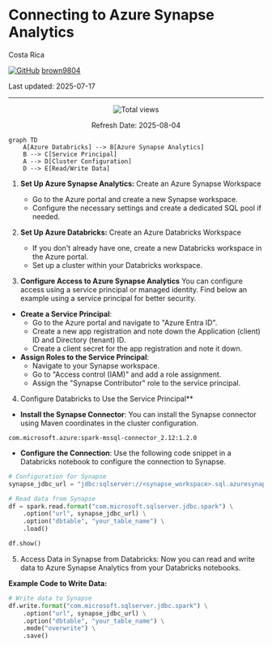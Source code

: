 # Connecting to Azure Synapse Analytics

Costa Rica

[![GitHub](https://img.shields.io/badge/--181717?logo=github&logoColor=ffffff)](https://github.com/)
[brown9804](https://github.com/brown9804)

Last updated: 2025-07-17

----------

<!-- START BADGE -->
<div align="center">
  <img src="https://img.shields.io/badge/Total%20views-1559-limegreen" alt="Total views">
  <p>Refresh Date: 2025-08-04</p>
</div>
<!-- END BADGE -->


```mermaid
graph TD
    A[Azure Databricks] --> B[Azure Synapse Analytics]
    B --> C[Service Principal]
    A --> D[Cluster Configuration]
    D --> E[Read/Write Data]
```

1. **Set Up Azure Synapse Analytics:** Create an Azure Synapse Workspace
   - Go to the Azure portal and create a new Synapse workspace.
   - Configure the necessary settings and create a dedicated SQL pool if needed.

2. **Set Up Azure Databricks:** Create an Azure Databricks Workspace
   - If you don't already have one, create a new Databricks workspace in the Azure portal.
   - Set up a cluster within your Databricks workspace.

3. **Configure Access to Azure Synapse Analytics**
You can configure access using a service principal or managed identity. Find below an example using a service principal for better security.
- **Create a Service Principal**:
   - Go to the Azure portal and navigate to "Azure Entra ID".
   - Create a new app registration and note down the Application (client) ID and Directory (tenant) ID.
   - Create a client secret for the app registration and note it down.
- **Assign Roles to the Service Principal**:
   - Navigate to your Synapse workspace.
   - Go to "Access control (IAM)" and add a role assignment.
   - Assign the "Synapse Contributor" role to the service principal.

4. Configure Databricks to Use the Service Principal**
- **Install the Synapse Connector**: You can install the Synapse connector using Maven coordinates in the cluster configuration.
```plaintext
com.microsoft.azure:spark-mssql-connector_2.12:1.2.0
```
- **Configure the Connection**: Use the following code snippet in a Databricks notebook to configure the connection to Synapse.

```python
# Configuration for Synapse
synapse_jdbc_url = "jdbc:sqlserver://<synapse_workspace>.sql.azuresynapse.net:1433;database=<database_name>;user=<username>@<synapse_workspace>;password=<password>;encrypt=true;trustServerCertificate=false;hostNameInCertificate=*.sql.azuresynapse.net;loginTimeout=30;"

# Read data from Synapse
df = spark.read.format("com.microsoft.sqlserver.jdbc.spark") \
    .option("url", synapse_jdbc_url) \
    .option("dbtable", "your_table_name") \
    .load()

df.show()
```

5. Access Data in Synapse from Databricks: Now you can read and write data to Azure Synapse Analytics from your Databricks notebooks.

**Example Code to Write Data:**

```python
# Write data to Synapse
df.write.format("com.microsoft.sqlserver.jdbc.spark") \
    .option("url", synapse_jdbc_url) \
    .option("dbtable", "your_table_name") \
    .mode("overwrite") \
    .save()
```
